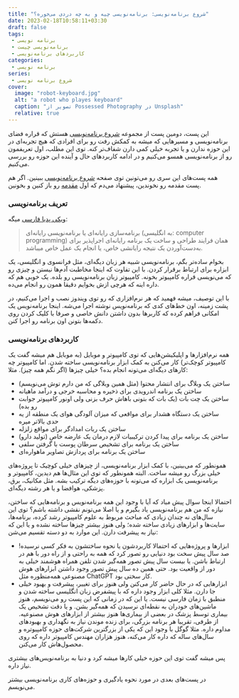 ```yaml
---
title: "شروع برنامه‌نویسی: برنامه‌نویسی چیه و به چه دردی می‌خوره؟"
date: 2023-02-18T10:58:11+03:30
draft: false
tags: 
 - برنامه نویسی
 - برنامه‌نویسی چیست
 - کاربردهای برنامه‌نویسی
categories:
 - برنامه نویسی
series:
 - شروع برنامه نویسی
cover:
  image: "robot-keyboard.jpg"
  alt: "a robot who playes keyboard"
  caption: "تصویر از Possessed Photography در Unsplash"
  relative: true
---
```

این پست، دومین پست از مجموعه [شروع برنامه‌نویسی](/fa/series/%D8%B4%D8%B1%D9%88%D8%B9-%D8%A8%D8%B1%D9%86%D8%A7%D9%85%D9%87-%D9%86%D9%88%DB%8C%D8%B3%DB%8C/) هستش که قراره فضای برنامه‌نویسی و مسیرهایی که میشه به کمکش رفت رو برای افرادی که هیچ تجربه‌ای در این حوزه ندارن و یا تجربه خیلی کمی دارن شفاف‌تر کنه.
توی این مطلب، اول تعریفمون رو از برنامه‌نویسی همسو می‌کنیم و در ادامه کاربردهای حال و آینده این حوزه رو بررسی می‌کنیم.

همه پست‌های این سری رو می‌تونین توی صفحه [شروع برنامه‌نویسی](/fa/series/%D8%B4%D8%B1%D9%88%D8%B9-%D8%A8%D8%B1%D9%86%D8%A7%D9%85%D9%87-%D9%86%D9%88%DB%8C%D8%B3%DB%8C/) ببینین.
اگر هم پست مقدمه رو نخوندین، پیشنهاد می‌دم که اول [مقدمه](/fa/blog/شروع-برنامه-نویسی/مقدمه/) رو باز کنین و بخونین.

### تعریف برنامه‌نویسی
[ویکی پدیا فارسی](https://fa.wikipedia.org/wiki/%D8%A8%D8%B1%D9%86%D8%A7%D9%85%D9%87%E2%80%8C%D9%86%D9%88%DB%8C%D8%B3%DB%8C_%D8%B1%D8%A7%DB%8C%D8%A7%D9%86%D9%87%E2%80%8C%D8%A7%DB%8C) میگه:
> برنامه‌سازی رایانه‌ای یا برنامه‌نویسی رایانه‌ای (به انگلیسی: computer programming) همان فرایند طراحی و ساخت یک برنامه رایانه‌ای اجراپذیر برای به‌دست‌آوردن یک نتیجه رایانشی خاص، یا انجام یک عمل خاص میباشد.

بخوام ساده‌تر بگم، برنامه‌نویسی شبیه هر زبان دیگه‌ای، مثل فرانسوی و انگلیسی، یک ابزاره برای ارتباط برقرار کردن. با این تفاوت‌ که اینجا مخاطبت آدم‌ها نیستن و چیزی رو که می‌نویسی قراره کامپیوتر بخونه. کامپیوتر زبان برنامه‌نویسی رو بلده. یک خوبی هم که داره اینه که هرچی ازش بخوایم دقیقا همون رو انجام می‌ده.
 
با این توصیف، میشه فهمید که هر نرم‌افزاری که رو توی ویندوز نصب و اجرا می‌کنیم، در پشت زمینه، اون خط‌های کدی که برنامه‌نویس نوشته اجرا می‌شه. اینجا برنامه‌نویس یک امکانی فراهم کرده که کاربرها بدون داشتن دانش خاصی و صرفا با کلیک کردن روی دکمه‌ها بتونن اون برنامه‌ رو اجرا کنن.

### کاربردهای برنامه‌نویسی
همه نرم‌افزارها و اپلیکیشن‌هایی که توی کامپیوتر و موبایل (به موبایل هم میشه گفت یک کامپیوتر کوچک‌تر) کار می‌کنن به کمک ابزار برنامه‌نویسی ساخته شدن. اما کامپیوتر چه کارهای دیگه‌ای می‌تونه انجام بده؟ خیلی چیزها (اگر نگم همه چیز). مثلا:

* ساختن یک وبلاگ برای انتشار محتوا (مثل همین وبلاگی که من دارم توش می‌نویسم)
* ساختن یک برنامه اندرویدی برای ذخیره و محاسبه خرجی و درآمد ماهیانه
* ساختن یک چت بات (یک بات که بتونی باهاش حرف بزنی ولی اونور کامپیوتر جوابت رو بده)
* ساختن یک دستگاه هشدار برای مواقعی که میزان آلودگی هوای یک منطقه از یه حدی بالاتر میره
* ساختن یک ربات امدادگر برای مواقع زلزله
* ساختن یک برنامه برای پیدا کردن ترکیبیات لازم درمان یک عارضه خاص (تولید دارو)
* ساختن یک برنامه برای تشخیص سرطان پوست با گرفتن سلفی
* ساختن یک برنامه برای پردازش تصاویر ماهواره‌ای


همونطور که می‌بینین، با کمک ابزار برنامه‌نویسی، از چیزهای خیلی کوچیک تا پروژه‌های خیلی بزرگ رو میشه ساخت. البته همونطور که توی این مثال‌ها هم دیدین، کامپیوتر و برنامه‌نویسی یک ابزاره که می‌تونه با حوزه‌های دیگه ترکیب بشه. مثل مکانیک، برق، پزشکی، هوافضا و یا هر رشته دیگه‌ای.

احتمالا اینجا سوال پیش میاد که آیا با وجود این همه برنامه‌نویس و برنامه‌هایی که ساختن، نیازه که من هم برنامه‌نویسی یاد بگیرم و یا اصلا می‌تونم نقشی داشته باشم؟ توی این سال‌های نه چندان زیادی که مباحث مربوط به علوم کامپیوتر رشد کرده، برنامه‌ها، سایت‌ها و ابزارهای زیادی ساخته شده؛ ولی هنوز بیشتر چیزها ساخته نشده و یا این که نیاز به پیشرفت دارن. این موارد به دو دسته تقسیم می‌شن:

* ابزارها و پروژه‌هایی که احتمالا کاربردشون یا نحوه ساختشون به فکر کسی نرسیده! صد سال پیش سخت بود دنیایی رو تصور کرد که همه به راحتی و از راه دور با هم در ارتباط باشن. یا بیست سال پیش تصور همه‌گیر شدن تلفن همراه هوشمند خیلی به دور از واقعیت بود. حتی همین ده سال پیش تصور وجود داشتن ابزارهای هوش مصنوعی همه‌منظوره مثل ChatGPT کار سختی بود.
* ابزارهایی که در حال حاضر کار می‌کنن ولی هنوز برای تغییر، پیشرفت و بهبود خیلی جا دارن. مثلا کلی ابزار وجود داره که با پیشفرض زبان انگلیسی ساخته شدن و منطبق با زمان فارسی نیست. یا این که در زمانی که این پست رو می‌نویسم، هنوز ماشین‌های خودران به نقطه‌ای نرسیدن که همه‌گیر بشن. و یا دقت تشخیص یک بیماری توسط پزشک در بعضی از بیماری‌ها هنوز بیشتر از ابزارهای هوش مصنوعیه. از طرفی، تقریبا هر برنامه بزرگی، برای زنده موندن نیاز به نگهداری و بهبودهای مداوم داره. مثلا گوگل با وجود این که یکی از بزرگترین شرکت‌های حوزه کامپیوتره و سال‌های ساله که داره کار می‌کنه، هنوز هزاران مهندس کامپیوتر داره که روی محصول‌هاش کار می‌کنن.

پس میشه گفت توی این حوزه خیلی کارها میشه کرد و دنیا به برنامه‌نویس‌های بیشتری نیاز داره.

در پست‌های بعدی در مورد نحوه یادگیری و حوزه‌های کاری برنامه‌نویسی بیشتر می‌نویسم.